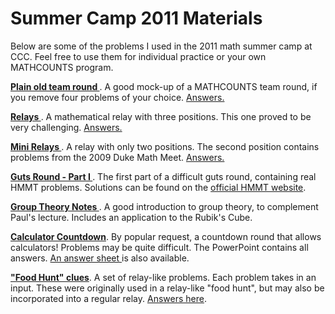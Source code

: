 ---
---

Summer Camp 2011 Materials
==========================

<p>
Below are some of the problems I used in the 2011 math summer camp at CCC.  Feel free to use them for individual practice or your own MATHCOUNTS program.
</p>

<p>
<b><a href="/camp2011/PlainOldContestDay2noanswers.doc"> Plain old team round </a></b>.  A good mock-up of a MATHCOUNTS team round, if you remove four problems of your choice.  <a href="/camp2011/PlainOldContestDay2.doc">Answers.</a>
</p>

<p>
<b><a href="/camp2011/Mass Relay na.docx">Relays </a></b>.  A mathematical relay with three positions.  This one proved to be very challenging.  <a href="/camp2011/Mass Relay.docx">Answers.</a>
</p>

<p>
<b><a href="/camp2011/Mini Relay no answers.docx"> Mini Relays </a></b>.  A relay with only two positions.  The second position contains problems from the 2009 Duke Math Meet.  <a href="/camp2011/Mini Relay.docx">Answers.</a>
</p>

<p>
<b><a href="/camp2011/Guts part 1.docx"> Guts Round - Part I </a></b>.  The first part of a difficult guts round, containing real HMMT problems.  Solutions can be found on the <a href="http://web.mit.edu/hmmt/www/datafiles/solutions/" target="_blank">official HMMT website</a>. 
</p>

<p>
<b><a href="http://dogschool.tripod.com" target="_blank"> Group Theory Notes </a></b>.  A good introduction to group theory, to complement Paul's lecture.  Includes an application to the Rubik's Cube.
</p>

<p>
<b><a href="/camp2011/Countdown++.pptx" target="_blank"> Calculator Countdown</a></b>.  By popular request, a countdown round that allows calculators!  Problems may be quite difficult.  The PowerPoint contains all answers.  <a href="/camp2011/Countdown++ Answers.docx" target="_blank"> An answer sheet </a> is also available.
</p>

<p>
<b><a href="/camp2011/Food Hunt Clues na.docx" target="_blank"> "Food Hunt" clues</a></b>.  A set of relay-like problems.  Each problem takes in an input.  These were originally used in a relay-like "food hunt", but may also be incorporated into a regular relay.  <a href="/camp2011/Food Hunt Clues.docx"> Answers here</a>.
</p>
